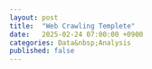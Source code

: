 ```yaml
---
layout: post
title:  "Web Crawling Templete"
date:   2025-02-24 07:00:00 +0900
categories: Data&nbsp;Analysis
published: false
---
```


